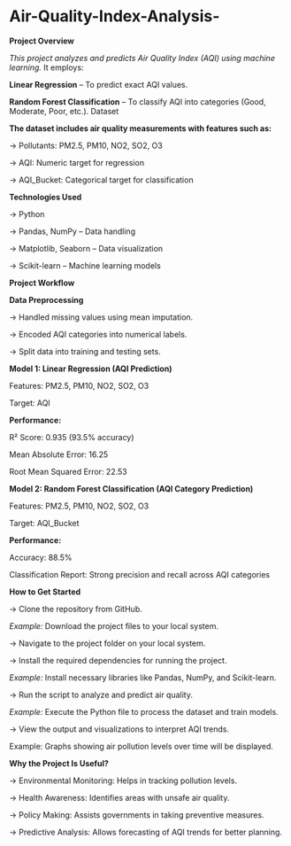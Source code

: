 # Air-Quality-Index-Analysis-

**Project Overview**

*This project analyzes and predicts Air Quality Index (AQI) using machine learning.*
It employs:

**Linear Regression** – To predict exact AQI values.

**Random Forest Classification** – To classify AQI into categories (Good, Moderate, Poor, etc.).
Dataset

**The dataset includes air quality measurements with features such as:**

-> Pollutants: PM2.5, PM10, NO2, SO2, O3

-> AQI: Numeric target for regression

-> AQI_Bucket: Categorical target for classification

**Technologies Used**

-> Python

-> Pandas, NumPy – Data handling

-> Matplotlib, Seaborn – Data visualization

-> Scikit-learn – Machine learning models

**Project Workflow**

**Data Preprocessing**

-> Handled missing values using mean imputation.

-> Encoded AQI categories into numerical labels.

-> Split data into training and testing sets.

**Model 1: Linear Regression (AQI Prediction)**

Features: PM2.5, PM10, NO2, SO2, O3

Target: AQI

**Performance:**

R² Score: 0.935 (93.5% accuracy)

Mean Absolute Error: 16.25

Root Mean Squared Error: 22.53


**Model 2: Random Forest Classification (AQI Category Prediction)**

Features: PM2.5, PM10, NO2, SO2, O3

Target: AQI_Bucket

**Performance:**

Accuracy: 88.5%

Classification Report: Strong precision and recall across AQI categories

**How to Get Started**

-> Clone the repository from GitHub.

*Example:* Download the project files to your local system.

-> Navigate to the project folder on your local system.

-> Install the required dependencies for running the project.

*Example:* Install necessary libraries like Pandas, NumPy, and Scikit-learn.

-> Run the script to analyze and predict air quality.

*Example:* Execute the Python file to process the dataset and train models.

-> View the output and visualizations to interpret AQI trends.

Example: Graphs showing air pollution levels over time will be displayed.


 **Why the Project Is Useful?**
 
-> Environmental Monitoring: Helps in tracking pollution levels.

-> Health Awareness: Identifies areas with unsafe air quality.

-> Policy Making: Assists governments in taking preventive measures.

-> Predictive Analysis: Allows forecasting of AQI trends for better planning.

